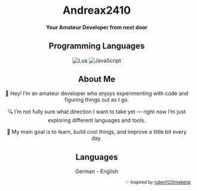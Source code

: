 <div align="center">

  <h1>Andreax2410</h1>
  <h4>Your Amateur Developer from next door</h3>

  <h2>Programming Languages</h2>
  <p>
    <img src="https://img.shields.io/badge/Lua-2C2D72?style=for-the-badge&logo=lua&logoColor=white" alt="Lua" />
    <img src="https://img.shields.io/badge/JavaScript-F7DF1E?style=for-the-badge&logo=javascript&logoColor=black" alt="JavaScript" />
  </p>

  <h2>About Me</h2>
  <p>👋 Hey! I’m an amateur developer who enjoys experimenting with code and figuring things out as I go.</p>
  <p>🔍 I’m not fully sure what direction I want to take yet — right now I’m just exploring different languages and tools.</p>
  <p>🎯 My main goal is to learn, build cool things, and improve a little bit every day.</p>

  <h2>Languages</h2>
  <p>German - English</p>

</div>

<div align="right">
  <sub>✨ Inspired by <a href="https://github.com/ruben120imokenp">ruben120imokenp</a></sub>
</div>
